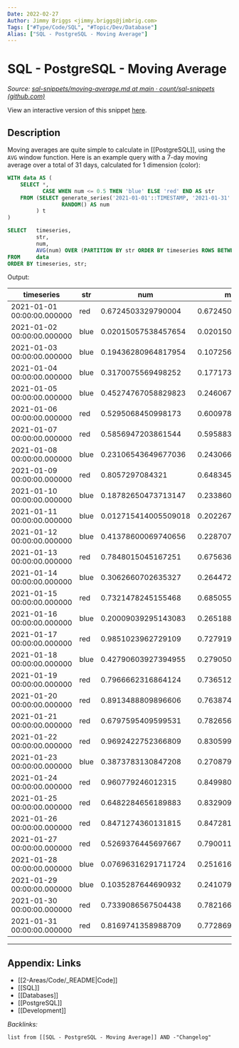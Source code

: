 ```yaml
---
Date: 2022-02-27
Author: Jimmy Briggs <jimmy.briggs@jimbrig.com>
Tags: ["#Type/Code/SQL", "#Topic/Dev/Database"]
Alias: ["SQL - PostgreSQL - Moving Average"]
---
```


# SQL - PostgreSQL - Moving Average

*Source: [sql-snippets/moving-average.md at main · count/sql-snippets (github.com)](https://github.com/count/sql-snippets/blob/main/postgres/moving-average.md)*

View an interactive version of this snippet [here](https://count.co/n/u5jbJD3MDX6?vm=e).

## Description

Moving averages are quite simple to calculate in [[PostgreSQL]], using the `AVG` window function. Here is an example query with a 7-day moving average over a total of 31 days, calculated for 1 dimension (color):

```sql
WITH data AS (
    SELECT *,
           CASE WHEN num <= 0.5 THEN 'blue' ELSE 'red' END AS str
    FROM (SELECT generate_series('2021-01-01'::TIMESTAMP, '2021-01-31'::TIMESTAMP, '1 day') AS timeseries,
                 RANDOM() AS num
         ) t
)

SELECT   timeseries,
         str,
         num,
         AVG(num) OVER (PARTITION BY str ORDER BY timeseries ROWS BETWEEN 7 PRECEDING AND CURRENT ROW) AS mov_avg
FROM     data
ORDER BY timeseries, str;
```

Output:

| timeseries                 | str  | num                  | mov_avg             |
| -------------------------- | ---- | -------------------- | ------------------- |
| 2021-01-01 00:00:00.000000 | red  | 0.6724503329790004   | 0.6724503329790004  |
| 2021-01-02 00:00:00.000000 | blue | 0.02015057538457654  | 0.02015057538457654 |
| 2021-01-03 00:00:00.000000 | blue | 0.19436280964817954  | 0.10725669251637804 |
| 2021-01-04 00:00:00.000000 | blue | 0.3170075569498252   | 0.17717364732752708 |
| 2021-01-05 00:00:00.000000 | blue | 0.45274767058829823  | 0.24606715314271987 |
| 2021-01-06 00:00:00.000000 | red  | 0.5295068450998173   | 0.6009785890394088  |
| 2021-01-07 00:00:00.000000 | red  | 0.5856947203861544   | 0.5958839661549907  |
| 2021-01-08 00:00:00.000000 | blue | 0.23106543649677036  | 0.24306680981352996 |
| 2021-01-09 00:00:00.000000 | red  | 0.8057297084321      | 0.648345401724268   |
| 2021-01-10 00:00:00.000000 | blue | 0.18782650473713147  | 0.23386009230079688 |
| 2021-01-11 00:00:00.000000 | blue | 0.012715414005509018 | 0.20226799540147006 |
| 2021-01-12 00:00:00.000000 | blue | 0.41378600069740656  | 0.22870774606346211 |
| 2021-01-13 00:00:00.000000 | red  | 0.7848015045167251   | 0.6756366222827594  |
| 2021-01-14 00:00:00.000000 | blue | 0.3062660702635327   | 0.26447218292333163 |
| 2021-01-15 00:00:00.000000 | red  | 0.7321478245155468   | 0.685055155988224   |
| 2021-01-16 00:00:00.000000 | blue | 0.20009039295143083  | 0.26518813083623805 |
| 2021-01-17 00:00:00.000000 | red  | 0.9851023962729109   | 0.7279190474574649  |
| 2021-01-18 00:00:00.000000 | blue | 0.42790603927394955  | 0.2790504411267536  |
| 2021-01-19 00:00:00.000000 | red  | 0.7966662316864124   | 0.7365124454860834  |
| 2021-01-20 00:00:00.000000 | red  | 0.8913488809896606   | 0.7638747639874159  |
| 2021-01-21 00:00:00.000000 | red  | 0.6797595409599531   | 0.7826563509699329  |
| 2021-01-22 00:00:00.000000 | red  | 0.9692422752366809   | 0.8305997953262487  |
| 2021-01-23 00:00:00.000000 | blue | 0.3873783130847208   | 0.2708792714388064  |
| 2021-01-24 00:00:00.000000 | red  | 0.960779246012315    | 0.8499809875237756  |
| 2021-01-25 00:00:00.000000 | red  | 0.6482284656189883   | 0.8329093576615585  |
| 2021-01-26 00:00:00.000000 | red  | 0.8471274360131815   | 0.8472818090987628  |
| 2021-01-27 00:00:00.000000 | red  | 0.5269376445697667   | 0.7900112151358698  |
| 2021-01-28 00:00:00.000000 | blue | 0.07696316291711724  | 0.2516164872413498  |
| 2021-01-29 00:00:00.000000 | blue | 0.1035287644690932   | 0.241079269707845   |
| 2021-01-30 00:00:00.000000 | red  | 0.7339086567504438   | 0.7821665182688737  |
| 2021-01-31 00:00:00.000000 | red  | 0.8169741358988709   | 0.772869675132525   |


***

## Appendix: Links

- [[2-Areas/Code/_README|Code]]
- [[SQL]]
- [[Databases]]
- [[PostgreSQL]]
- [[Development]]

*Backlinks:*

```dataview
list from [[SQL - PostgreSQL - Moving Average]] AND -"Changelog"
```